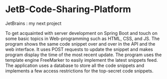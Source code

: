 # JetB-Code-Sharing-Platform
JetBrains : my next project

To get acquainted with server development on Spring Boot and touch on some basic topics in Web-programming such as HTML, CSS, and JS.
The program shows the same code snippet over and over in the API and the web interface.
It uses POST requests to update the snippet and makes program display the time of the most recent update.
The program uses the template engine FreeMarker to easily implement the latest snippets feed.
The application uses a database to store all the code snippets and implements a few access restrictions for the top-secret code snippets.

